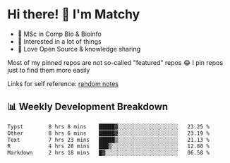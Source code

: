 # Hi there! 👋 I'm Matchy

- 🧬 MSc in Comp Bio & Bioinfo
- 🎈 Interested in a lot of things
- 💜 Love Open Source & knowledge sharing

Most of my pinned repos are not so-called "featured" repos 😂 I pin repos just to find them more easily

Links for self reference: [random notes](https://matchy233.github.io/random-notes)

## 📊 Weekly Development Breakdown

<!--START_SECTION:waka-->

```txt
Typst        8 hrs 8 mins    █████▓░░░░░░░░░░░░░░░░░░░   23.25 %
Other        8 hrs 6 mins    █████▓░░░░░░░░░░░░░░░░░░░   23.19 %
Text         7 hrs 23 mins   █████▒░░░░░░░░░░░░░░░░░░░   21.13 %
R            4 hrs 28 mins   ███▒░░░░░░░░░░░░░░░░░░░░░   12.80 %
Markdown     2 hrs 18 mins   █▓░░░░░░░░░░░░░░░░░░░░░░░   06.58 %
```

<!--END_SECTION:waka-->
